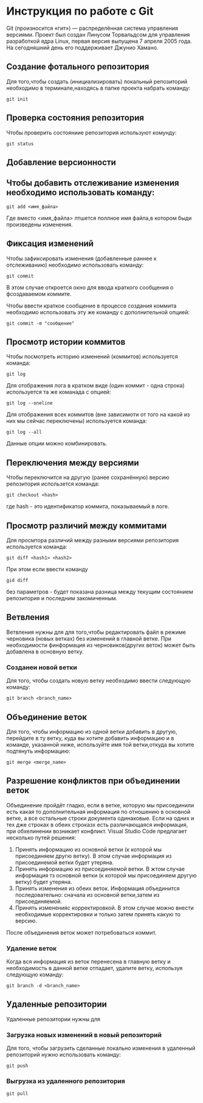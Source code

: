 # **Инструкция по работе с Git**

Git (произносится «гит») — распределённая система управления версиями. Проект был создан Линусом Торвальдсом для управления разработкой ядра Linux, первая версия выпущена 7 апреля 2005 года. На сегодняшний день его поддерживает Джунио Хамано.

## Создание фотального репозитория

Для того,чтобы создать (инициализировать) локальный репозиторий необходимо в терминале,находясь в папке проекта набрать команду:

    git init

## Проверка состояния репозитория

Чтобы проверить состояниие репозитория используют комунду:

    git status

## Добавление версионности

## Чтобы добавить отслеживание изменения необходимо использовать команду:

    git add <имя_файла>

Где вместо <имя_файла> птшется поллное имя файла,в котором быди произведены изменения.

## Фиксация изменений 

Чтобы зафиксировать изменения (добавленные раннее к отслеживанию) необходимо использовать команду:

    git commit 

В этом случае откроется окно для ввода краткого сообщения о фсоздаваемом коммите.

Чтобы ввести краткое сообщение в процессе создания коммита необходимо использовать эту же команду с дополнительной опцией:

    git commit -m "сообщение"

## Просмотр истории коммитов

Чтобы посмотреть историю изменений (коммитов) используется команда:

    git log

Для отображения лога в кратком виде (один коммит - одна строка) используется та же команада с опцией:

    git log --oneline

Для отображения всех коммитов (вне зависимоти от того на какой из них мы сейчас переключены) используется команда:

    git log --all

Данные опции можно комбинировать.

## Переключения между версиями

Чтобы переключится на другую (ранее сохранённую) версию репозитория использется команда:

    git checkout <hash>

где hash - это идентификатор коммита, показываемый в логе.

## Просмотр различий между коммитами

Для просмтора различий между разными версиями репозитория используется команда:

    git diff <hash1> <hash2>

При этом если ввести команду

    gid diff

без параметров - будет показана разница между текущим состоянием репозитория и последним закомиченным.

## Ветвления

Ветвления нужны для для того,чтобы  редактировать файл в режиме черновика (новых ветках) без изменений в главной ветке. При необходимости финформация из черновиков(других веток) может быть добавлена в основную ветку.

### Созданеи новой ветки

Для того, чтобы создать новую ветку необходимо ввести следующую команду:

    git branch <branch_name>

## Объединение веток
Для того, чтобы информацию из одной ветки добавить в другую, перейдите в ту ветку, куда вы хотите добавить информацию и в команде, указанной ниже, используйте имя той ветки,откуда вы хотите подтянуть информацию:

    git merge <merge_name>

## Разрешение конфликтов при объединении веток

Объединение пройдёт гладко, если в ветке, которую мы присоединили есть какая то дополнительная информация по отношению в основной ветке, а все остальные  строки документа одинаковые.
Если на одних и тех дже строках в обеих строказх есть различающаяся информация, при обхелинении возникает конфликт. Visual Studio Code предлагает несколько путей решения:

1. Принять информацию из основной ветки (к которой мы присоединяем другю ветку). В этом случае информация из присоединемой ветки будет утеряна.
2. Принять информацию из присоединяемой ветки. В жтом случае информация тз основной ветки (к которой мы присоединяем другую ветку) будет утеряна.
3. Принять изменения из обеих веток. Информация объединится последовательно: сначала из основной ветки,затем из присоединяемой.
4. Принять измененияс корректировкой. В этом случае можно внести необходимые корректировки и только затем принять какую то версию.

После объединения веток может потребоваться коммит.
### Удаление веток

Когда вся информация из веток перенесена в главную ветку и необходимость в данной ветке отпадает, удалите ветку, используя следующую команду:

    git branch -d <branch_name>

## Удаленные репозитории

Удаленные репозитории нужны для

### Загрузка новых изменений в новый репозиторий

Для того, чтобы загрузить сделанные локально изменения в удаленный репозиторий нужно использовать команду:

    git push

### Выгрузка из удаленного репозитория

    git pull
    
